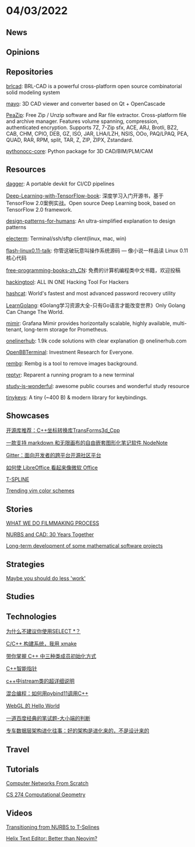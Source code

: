 # 04/03/2022

## News

## Opinions

## Repositories
[brlcad](https://github.com/BRL-CAD/brlcad): BRL-CAD is a powerful cross-platform open source combinatorial solid modeling system

[mayo](https://github.com/fougue/mayo): 3D CAD viewer and converter based on Qt + OpenCascade

[PeaZip](https://github.com/peazip/PeaZip): Free Zip / Unzip software and Rar file extractor. Cross-platform file and archive manager. Features volume spanning, compression, authenticated encryption. Supports 7Z, 7-Zip sfx, ACE, ARJ, Brotli, BZ2, CAB, CHM, CPIO, DEB, GZ, ISO, JAR, LHA/LZH, NSIS, OOo, PAQ/LPAQ, PEA, QUAD, RAR, RPM, split, TAR, Z, ZIP, ZIPX, Zstandard.

[pythonocc-core](https://github.com/tpaviot/pythonocc-core): Python package for 3D CAD/BIM/PLM/CAM

## Resources
[dagger](https://github.com/dagger/dagger): A portable devkit for CI/CD pipelines

[Deep-Learning-with-TensorFlow-book](https://github.com/dragen1860/Deep-Learning-with-TensorFlow-book): 深度学习入门开源书，基于TensorFlow 2.0案例实战。Open source Deep Learning book, based on TensorFlow 2.0 framework.

[design-patterns-for-humans](https://github.com/kamranahmedse/design-patterns-for-humans): An ultra-simplified explanation to design patterns

[electerm](https://github.com/electerm/electerm): Terminal/ssh/sftp client(linux, mac, win)

[flash-linux0.11-talk](https://github.com/sunym1993/flash-linux0.11-talk): 你管这破玩意叫操作系统源码 — 像小说一样品读 Linux 0.11 核心代码

[free-programming-books-zh_CN](https://github.com/justjavac/free-programming-books-zh_CN): 免费的计算机编程类中文书籍，欢迎投稿

[hackingtool](https://github.com/Z4nzu/hackingtool): ALL IN ONE Hacking Tool For Hackers

[hashcat](https://github.com/hashcat/hashcat): World's fastest and most advanced password recovery utility

[LearnGolang](https://github.com/LearnGolang/LearnGolang): 《Golang学习资源大全-只有Go语言才能改变世界》Only Golang Can Change The World.

[mimir](https://github.com/grafana/mimir): Grafana Mimir provides horizontally scalable, highly available, multi-tenant, long-term storage for Prometheus.

[onelinerhub](https://github.com/Onelinerhub/onelinerhub): 1.9k code solutions with clear explanation @ onelinerhub.com

[OpenBBTerminal](https://github.com/OpenBB-finance/OpenBBTerminal): Investment Research for Everyone.

[rembg](https://github.com/danielgatis/rembg): Rembg is a tool to remove images background.

[reptyr](https://github.com/nelhage/reptyr): Reparent a running program to a new terminal

[study-is-wonderful](https://github.com/xioacd99/study-is-wonderful): awesome public courses and wonderful study resource

[tinykeys](https://github.com/jamiebuilds/tinykeys): A tiny (~400 B) & modern library for keybindings.

## Showcases
[开源库推荐：C++坐标转换库TransForms3d_Cpp](https://juejin.cn/post/6983936999338672158)

[一款支持 markdown 和无限画布的自由嵌套图形化笔记软件 NodeNote](https://ld246.com/article/1642140398091)

[Gitter：面向开发者的跨平台开源社区平台](https://linux.cn/article-14397-1.html)

[如何使 LibreOffice 看起来像微软 Office](https://linux.cn/article-14412-1.html)

[T-SPLINE](https://sourceforge.net/projects/tspline/)

[Trending vim color schemes](https://vimcolorschemes.com/)

## Stories
[WHAT WE DO FILMMAKING PROCESS](https://disneyanimation.com/process/)

[NURBS and CAD: 30 Years Together](http://isicad.net/articles.php?article_num=14940)

[Long-term development of some mathematical software projects](https://fredrikj.net/blog/2022/02/long-term-development-of-some-mathematical-software-projects/)

## Strategies
[Maybe you should do less 'work'](https://www.johnwhiles.com/posts/work.html)

## Studies

## Technologies
[为什么不建议你使用SELECT *？](https://juejin.cn/post/7079417143019700255)

[C/C++ 构建系统，我用 xmake](https://juejin.cn/post/6958986938653081613)

[带你掌握 C++ 中三种类成员初始化方式](https://juejin.cn/post/6979033679884451877)

[C++智能指针](https://juejin.cn/post/7038407933729701925)

[c++中istream类的超详细说明](https://juejin.cn/post/6971737264363667486)

[混合编程：如何用pybind11调用C++](https://juejin.cn/post/7069579987351207943)

[WebGL 的 Hello World](https://my.oschina.net/o2team/blog/5497118)

[一道百度经典的笔试题-大小端的判断](https://juejin.cn/post/7035808204206391326)

[专车数据层架构进化往事：好的架构是进化来的，不是设计来的](https://my.oschina.net/makemyownlife/blog/5496417)

## Travel

## Tutorials
[Computer Networks From Scratch](https://www.networksfromscratch.com/)

[CS 274 Computational Geometry](https://people.eecs.berkeley.edu/~jrs/274/)

## Videos
[Transitioning from NURBS to T-Splines](https://www.youtube.com/watch?v=suv90ahXa5s)

[Helix Text Editor: Better than Neovim?](https://www.youtube.com/watch?v=9Zj-wiQ9_Xw)
